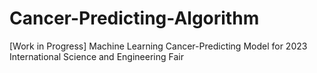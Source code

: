 # Cancer-Predicting-Algorithm
[Work in Progress] Machine Learning Cancer-Predicting Model for 2023 International Science and Engineering Fair
